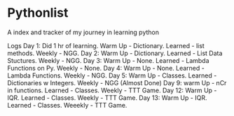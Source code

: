 # Pythonlist

A index and tracker of my journey in learning python

Logs
Day 1: Did 1 hr of learning. 
Warm Up - Dictionary. Learned - list methods. Weekly - NGG. 
Day 2: Warm Up - Dictionary. Learned - List Data Stuctures. Weekly - NGG.
Day 3: Warm Up - None. Learned - Lambda Functions  on Py. Weekly - None. 
Day 4: Warm Up - None. Learned - Lambda Functions. Weekly - NGG.
Day 5: Warm Up - Classes. Learned - Dictionaries w Integers. Weekly - NGG (Almost Done)
Day 9: warm Up - nCr in functions. Learned - Classes. Weekly - TTT Game.
Day 12: Warm Up - IQR. Learned - Classes. Weekly - TTT Game. 
Day 13: Warm Up - IQR. Learned - Classes. Weeekly - TTT Game. 

